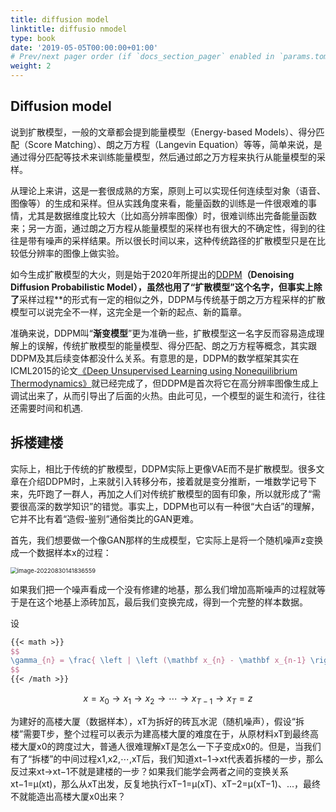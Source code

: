 ```yaml
---
title: diffusion model
linktitle: diffusio nmodel
type: book
date: '2019-05-05T00:00:00+01:00'
# Prev/next pager order (if `docs_section_pager` enabled in `params.toml`)
weight: 2
---
```


## Diffusion model

说到扩散模型，一般的文章都会提到能量模型（Energy-based Models）、得分匹配（Score Matching）、朗之万方程（Langevin Equation）等等，简单来说，是通过得分匹配等技术来训练能量模型，然后通过郎之万方程来执行从能量模型的采样。

从理论上来讲，这是一套很成熟的方案，原则上可以实现任何连续型对象（语音、图像等）的生成和采样。但从实践角度来看，能量函数的训练是一件很艰难的事情，尤其是数据维度比较大（比如高分辨率图像）时，很难训练出完备能量函数来；另一方面，通过朗之万方程从能量模型的采样也有很大的不确定性，得到的往往是带有噪声的采样结果。所以很长时间以来，这种传统路径的扩散模型只是在比较低分辨率的图像上做实验。

如今生成扩散模型的大火，则是始于2020年所提出的[DDPM](https://link.zhihu.com/?target=https%3A//arxiv.org/abs/2006.11239)**（Denoising Diffusion Probabilistic Model），虽然也用了“扩散模型”这个名字，但事实上除了**采样过程**的形式有一定的相似之外，DDPM与传统基于朗之万方程采样的扩散模型可以说完全不一样，这完全是一个新的起点、新的篇章。

准确来说，DDPM叫“**渐变模型**”更为准确一些，扩散模型这一名字反而容易造成理解上的误解，传统扩散模型的能量模型、得分匹配、朗之万方程等概念，其实跟DDPM及其后续变体都没什么关系。有意思的是，DDPM的数学框架其实在ICML2015的论文[《Deep Unsupervised Learning using Nonequilibrium Thermodynamics》](https://link.zhihu.com/?target=https%3A//arxiv.org/abs/1503.03585)就已经完成了，但DDPM是首次将它在高分辨率图像生成上调试出来了，从而引导出了后面的火热。由此可见，一个模型的诞生和流行，往往还需要时间和机遇.



## **拆楼建楼**

实际上，相比于传统的扩散模型，DDPM实际上更像VAE而不是扩散模型。很多文章在介绍DDPM时，上来就引入转移分布，接着就是变分推断，一堆数学记号下来，先吓跑了一群人，再加之人们对传统扩散模型的固有印象，所以就形成了“需要很高深的数学知识”的错觉。事实上，DDPM也可以有一种很“大白话”的理解，它并不比有着“造假-鉴别”通俗类比的GAN更难。

首先，我们想要做一个像GAN那样的生成模型，它实际上是将一个随机噪声z变换成一个数据样本x的过程：

<img src="../../../../../Application Support/typora-user-images/image-20220830141836559.png" alt="image-20220830141836559" style="zoom: 67%;" />

如果我们把一个噪声看成一个没有修建的地基，那么我们增加高斯噪声的过程就等于是在这个地基上添砖加瓦，最后我们变换完成，得到一个完整的样本数据。

设

```latex
{{< math >}}
$$
\gamma_{n} = \frac{ \left | \left (\mathbf x_{n} - \mathbf x_{n-1} \right )^T \left [\nabla F (\mathbf x_{n}) - \nabla F (\mathbf x_{n-1}) \right ] \right |}{\left \|\nabla F(\mathbf{x}_{n}) - \nabla F(\mathbf{x}_{n-1}) \right \|^2}
$$
{{< /math >}}
```

$$
x=x_0→x_1→x_2→⋯→x_{T−1}→x_T=z
$$

为建好的高楼大厦（数据样本），xT为拆好的砖瓦水泥（随机噪声），假设“拆楼”需要T步，整个过程可以表示为建高楼大厦的难度在于，从原材料xT到最终高楼大厦x0的跨度过大，普通人很难理解xT是怎么一下子变成x0的。但是，当我们有了“拆楼”的中间过程x1,x2,⋯,xT后，我们知道xt−1→xt代表着拆楼的一步，那么反过来xt→xt−1不就是建楼的一步？如果我们能学会两者之间的变换关系xt−1=μ(xt)，那么从xT出发，反复地执行xT−1=μ(xT)、xT−2=μ(xT−1)、...，最终不就能造出高楼大厦x0出来？
